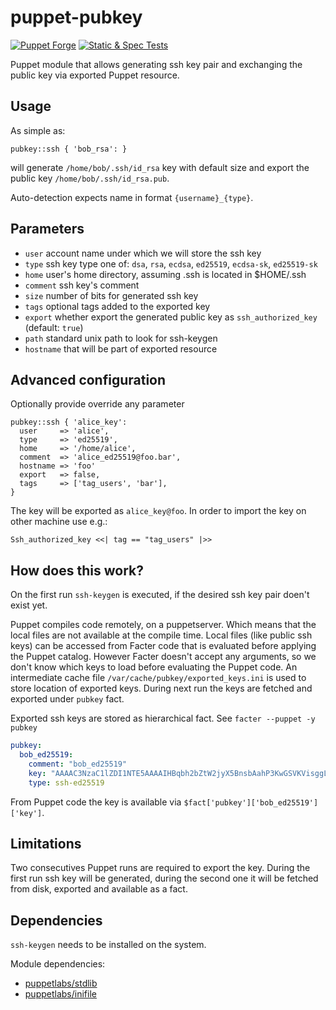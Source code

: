 # puppet-pubkey

[![Puppet Forge](http://img.shields.io/puppetforge/v/deric/pubkey.svg)](https://forge.puppet.com/modules/deric/pubkey)
[![Static & Spec Tests](https://github.com/deric/puppet-pubkey/actions/workflows/spec.yml/badge.svg)](https://github.com/deric/puppet-pubkey/actions/workflows/spec.yml)

Puppet module that allows generating ssh key pair and exchanging the public key via exported Puppet resource.

## Usage

As simple as:

```puppet
pubkey::ssh { 'bob_rsa': }
```
will generate `/home/bob/.ssh/id_rsa` key with default size and export the public key `/home/bob/.ssh/id_rsa.pub`.

Auto-detection expects name in format `{username}_{type}`.

## Parameters

 - `user` account name under which we will store the ssh key
 - `type` ssh key type one of: `dsa`, `rsa`, `ecdsa`, `ed25519`, `ecdsa-sk`, `ed25519-sk`
 - `home` user's home directory, assuming .ssh is located in $HOME/.ssh
 - `comment` ssh key's comment
 - `size` number of bits for generated ssh key
 - `tags` optional tags added to the exported key
 - `export` whether export the generated public key as `ssh_authorized_key` (default: `true`)
 - `path` standard unix path to look for ssh-keygen
 - `hostname` that will be part of exported resource


## Advanced configuration

Optionally provide override any parameter
```puppet
pubkey::ssh { 'alice_key':
  user     => 'alice',
  type     => 'ed25519',
  home     => '/home/alice',
  comment  => 'alice_ed25519@foo.bar',
  hostname => 'foo'
  export   => false,
  tags     => ['tag_users', 'bar'],
}
```
The key will be exported as `alice_key@foo`. In order to import the key on other machine use e.g.:

```puppet
Ssh_authorized_key <<| tag == "tag_users" |>>
```

## How does this work?

On the first run `ssh-keygen` is executed, if the desired ssh key pair doen't exist yet.

Puppet compiles code remotely, on a puppetserver. Which means that the local files are not available at the compile time. Local files (like public ssh keys) can be accessed from Facter code that is evaluated before applying the Puppet catalog. However Facter doesn't accept any arguments, so we don't know which keys to load before evaluating the Puppet code. An intermediate cache file `/var/cache/pubkey/exported_keys.ini` is used to store location of exported keys. During next run the keys are fetched and exported under `pubkey` fact.

Exported ssh keys are stored as hierarchical fact. See `facter --puppet -y pubkey`

```yaml
pubkey:
  bob_ed25519:
    comment: "bob_ed25519"
    key: "AAAAC3NzaC1lZDI1NTE5AAAAIHBqbh2bZtW2jyX5BnsbAahP3KwGSVKVisggLDqJKnkQ"
    type: ssh-ed25519
```

From Puppet code the key is available via `$fact['pubkey']['bob_ed25519']['key']`.

## Limitations

Two consecutives Puppet runs are required to export the key. During the first run ssh key will be generated, during the second one it will be fetched from disk, exported and available as a fact.

## Dependencies

`ssh-keygen` needs to be installed on the system.

Module dependencies:

  - [puppetlabs/stdlib](https://github.com/puppetlabs/puppetlabs-stdlib)
  - [puppetlabs/inifile](https://github.com/puppetlabs/puppetlabs-inifile)
